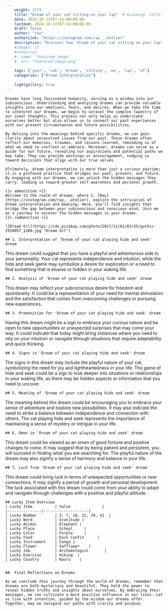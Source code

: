 ```yaml
---
    weight: 2174
    title: "Dream of your cat sitting on your lap"  # Assuming 'title' column exists
    date: 2024-10-13T07:14:00+08:00
    lastmod: 2024-10-13T07:14:00+08:00
    draft: false
    author: "ray"
    authorLink: "https://instagram.com/ray._.atelier"
    description: "Discover how 'Dream of your cat sitting on your lap' can interpret your future and uncover its significant meanings in your life."
    #images: []
    #resources:
    #- name: "featured-image"
    #  src: "featured-image.png"
    
    tags: ['your', 'cat', 'Dream', 'sitting', 'on', 'lap', 'of']
    categories: ["Dream Interpretation"]
    
    lightgallery: true
---
```

    
    Dreams have long fascinated humanity, serving as a window into our subconscious. Understanding and analyzing dreams can provide valuable insights into our emotions, fears, and desires. When we take the time to interpret our dreams, we begin to unravel the complex tapestry of our inner thoughts. This process not only helps us understand ourselves better but also allows us to connect our past experiences with our present circumstances and future possibilities.
    
    By delving into the meanings behind specific dreams, we can gain clarity about unresolved issues from our past. These dreams often reflect our memories, traumas, and lessons learned, reminding us of what we need to confront or embrace. Moreover, dreams can serve as a guide for our future, revealing our aspirations and potential paths we may take. They can provide warnings or encouragement, nudging us toward decisions that align with our true selves.
    
    Ultimately, dream interpretation is more than just a curious pastime; it is a profound practice that bridges our past, present, and future. By engaging with our dreams, we can unlock the hidden messages they carry, leading us toward greater self-awareness and personal growth.
    
    {{< admonition >}}
    Welcome to the realm of dreams, where I, [Ray](https://instagram.com/ray._.atelier), explore the intricacies of dream interpretation and meaning. Here, you’ll find insights that bridge the gap between your subconscious and conscious mind. Join me on a journey to uncover the hidden messages in your dreams.
    {{< /admonition >}}
    
    ![Dream Grl](https://cdn.pixabay.com/photo/2017/11/02/03/35/gothic-2910057_1280.jpg "Dream Grl")
    
    ## 1. Interpretation of 'Dream of your cat playing hide and seek' dream
    
This dream could suggest that you have a playful and adventurous side to your personality. Your cat represents independence and intuition, while the hide and seek game may symbolize a desire for exploration or a need to find something that is elusive or hidden in your waking life.
    
    ## 2. Analysis of 'Dream of your cat playing hide and seek' dream
    
This dream may reflect your subconscious desire for freedom and spontaneity. It could be a representation of your need for mental stimulation and the satisfaction that comes from overcoming challenges or pursuing new experiences.
    
    ## 3. Premonition for 'Dream of your cat playing hide and seek' dream
    
Having this dream might be a sign to embrace your curious nature and be open to new opportunities or unexpected surprises that may come your way. It could indicate that today might bring instances where you need to rely on your intuition or navigate through situations that require adaptability and quick thinking.
    
    ## 4. Signs in 'Dream of your cat playing hide and seek' dream
    
The signs in this dream may include the playful nature of your cat, symbolizing the need for joy and lightheartedness in your life. The game of hide and seek could be a sign to look deeper into situations or relationships in your waking life, as there may be hidden aspects or information that you need to uncover.
    
    ## 5. Meaning of 'Dream of your cat playing hide and seek' dream
    
The meaning behind this dream could be encouraging you to embrace your sense of adventure and explore new possibilities. It may also indicate the need to strike a balance between independence and connection with others. The cat playing hide and seek represents the importance of maintaining a sense of mystery or intrigue in your life.
    
    ## 6. Omen in 'Dream of your cat playing hide and seek' dream
    
This dream could be viewed as an omen of good fortune and positive changes to come. It may suggest that by being patient and persistent, you will succeed in finding what you are searching for. The playful nature of the dream may also signify a sense of harmony and balance in your life.
    
    ## 7. Luck from 'Dream of your cat playing hide and seek' dream
    
This dream could bring luck in terms of unexpected opportunities or new connections. It may signify a period of growth and personal development. The luck associated with this dream could come from your ability to adapt and navigate through challenges with a positive and playful attitude.
    
    ## Lucky Item Overview
    | Lucky Item          | Value              |
    |---------------|--------------------|
    | Lucky Number        | 3, 7, 18, 22, 39, 41  |
    | Lucky Word          | Gratitude |
    | Lucky Animal        | Elephant |
    | Lucky Place         | School     |
    | Lucky Color         | Purple     |
    | Lucky Food          | Duck Confit      |
    | Lucky Instrument    | Conga |
    | Lucky Flower        | Safflower    |
    | Lucky Job           | Archaeologist       |
    | Lucky Exercise      | Hiking  |
    | Lucky Country       | Nauru    |
    
    
    ##  Final Reflections on Dreams
    
    As we conclude this journey through the world of dreams, remember that dreams are both mysterious and beautiful. They hold the power to reveal hidden truths and insights about ourselves. By embracing their messages, we can cultivate a more positive influence in our lives. Let us live with intention, guided by the wisdom our dreams offer. Together, may we navigate our paths with clarity and purpose.
    
